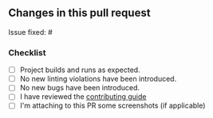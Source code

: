 ## Changes in this pull request

Issue fixed: #

### Checklist

- [ ] Project builds and runs as expected.
- [ ] No new linting violations have been introduced.
- [ ] No new bugs have been introduced.
- [ ] I have reviewed the [contributing guide](https://github.com/swift-evolution/ios/blob/development/.github/CONTRIBUTING.md)
- [ ] I'm attaching to this PR some screenshots (if applicable)